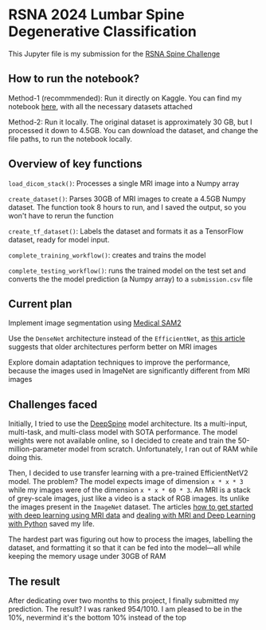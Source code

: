 # RSNA 2024 Lumbar Spine Degenerative Classification

This Jupyter file is my submission for the [RSNA Spine Challenge](https://www.kaggle.com/competitions/rsna-2024-lumbar-spine-degenerative-classification)

## How to run the notebook?

Method-1 (recommmended): Run it directly on Kaggle. You can find my notebook [here](https://www.kaggle.com/code/akmdgreat/kaggle-2024-spine-classification), with all the necessary datasets attached

Method-2: Run it locally. The original dataset is approximately 30 GB, but I processed it down to 4.5GB. You can download the dataset, and change the file paths, to run the
notebook locally.

## Overview of key functions

`load_dicom_stack()`: Processes a single MRI image into a Numpy array 

`create_dataset()`: Parses 30GB of MRI images to create a 4.5GB Numpy dataset. The function took 8 hours to run, and I saved the output, so you won't have to rerun the function

`create_tf_dataset()`:  Labels the dataset and formats it as a TensorFlow dataset, ready for model input.

`complete_training_workflow()`: creates and trains the model

`complete_testing_workflow()`: runs the trained model on the test set and converts the the model prediction (a Numpy array) to a `submission.csv` file

## Current plan

Implement image segmentation using [Medical SAM2](https://github.com/MedicineToken/Medical-SAM2)

Use the `DenseNet` architecture instead of the `EfficientNet`, as [this article](https://learnopencv.com/transfer-learning-for-medical-images/) suggests that older architectures perform better on MRI images

Explore domain adaptation techniques to improve the performance, because the images used in ImageNet are significantly different from MRI images

## Challenges faced

Initially, I tried to use the [DeepSpine](https://arxiv.org/abs/1807.10215) model architecture. Its a multi-input, multi-task, and multi-class model with SOTA performance. The model weights were not available online, so I decided to create and train the 50-million-parameter model from scratch. Unfortunately, I ran out of RAM while doing this.
    
Then, I decided to use transfer learning with a pre-trained EfficientNetV2 model. The problem? The model expects image of dimension `x * x * 3` while my images were of the dimension `x * x * 60 * 3`. An MRI is a stack of grey-scale images, just like a video is a stack of RGB images. Its unlike the images present in the `ImageNet` dataset. The articles [how to get started with deep learning using MRI data](https://medium.com/miccai-educational-initiative/how-to-get-started-with-deep-learning-using-mri-data-5d6a41dbc417) and [dealing with MRI and Deep Learning with Python](https://medium.com/towards-data-science/dealing-with-mri-and-deep-learning-with-python-c88f3dae0620) saved my life. 

The hardest part was figuring out how to process the images, labelling the dataset, and formatting it so that it can be fed into the model—all while keeping the memory usage under 30GB of RAM

## The result

After dedicating over two months to this project, I finally submitted my prediction. The result? I was ranked 954/1010. I am pleased to be in the 10%, nevermind it's the bottom 10% instead of the top